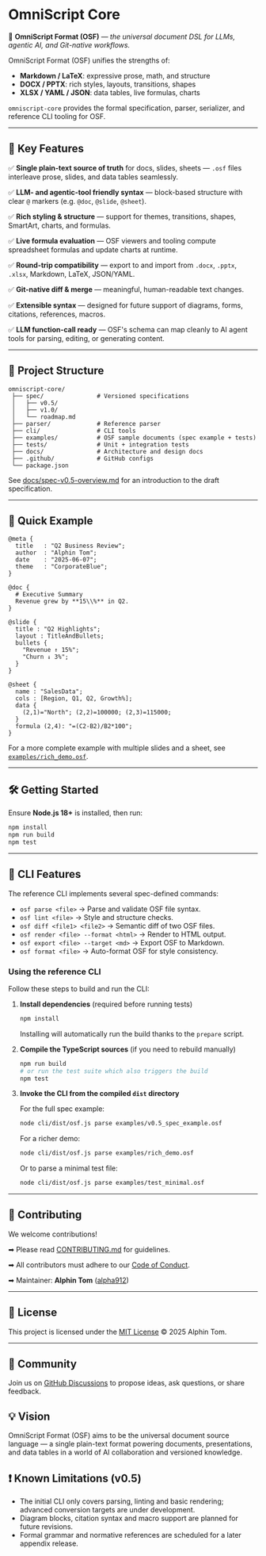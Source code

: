 # OmniScript Core

🚀 **OmniScript Format (OSF)** — _the universal document DSL for LLMs, agentic
AI, and Git-native workflows._

OmniScript Format (OSF) unifies the strengths of:

- **Markdown / LaTeX**: expressive prose, math, and structure
- **DOCX / PPTX**: rich styles, layouts, transitions, shapes
- **XLSX / YAML / JSON**: data tables, live formulas, charts

`omniscript-core` provides the formal specification, parser, serializer, and
reference CLI tooling for OSF.

---

## 🌟 Key Features

✅ **Single plain-text source of truth** for docs, slides, sheets — `.osf` files
interleave prose, slides, and data tables seamlessly.

✅ **LLM- and agentic-tool friendly syntax** — block-based structure with clear
`@` markers (e.g. `@doc`, `@slide`, `@sheet`).

✅ **Rich styling & structure** — support for themes, transitions, shapes,
SmartArt, charts, and formulas.

✅ **Live formula evaluation** — OSF viewers and tooling compute spreadsheet
formulas and update charts at runtime.

✅ **Round-trip compatibility** — export to and import from `.docx`, `.pptx`,
`.xlsx`, Markdown, LaTeX, JSON/YAML.

✅ **Git-native diff & merge** — meaningful, human-readable text changes.

✅ **Extensible syntax** — designed for future support of diagrams, forms,
citations, references, macros.

✅ **LLM function-call ready** — OSF's schema can map cleanly to AI agent tools
for parsing, editing, or generating content.

---

## 📂 Project Structure

```
omniscript-core/
 ├── spec/               # Versioned specifications
 │   ├── v0.5/
 │   ├── v1.0/
 │   └── roadmap.md
 ├── parser/             # Reference parser
 ├── cli/                # CLI tools
 ├── examples/           # OSF sample documents (spec example + tests)
 ├── tests/              # Unit + integration tests
 ├── docs/               # Architecture and design docs
 ├── .github/            # GitHub configs
 └── package.json
```

See [docs/spec-v0.5-overview.md](docs/spec-v0.5-overview.md) for an introduction
to the draft specification.

---

## 🚀 Quick Example

```osf
@meta {
  title   : "Q2 Business Review";
  author  : "Alphin Tom";
  date    : "2025-06-07";
  theme   : "CorporateBlue";
}

@doc {
  # Executive Summary
  Revenue grew by **15\\%** in Q2.
}

@slide {
  title : "Q2 Highlights";
  layout : TitleAndBullets;
  bullets {
    "Revenue ↑ 15%";
    "Churn ↓ 3%";
  }
}

@sheet {
  name : "SalesData";
  cols : [Region, Q1, Q2, Growth%];
  data {
    (2,1)="North"; (2,2)=100000; (2,3)=115000;
  }
  formula (2,4): "=(C2-B2)/B2*100";
}
```

For a more complete example with multiple slides and a sheet, see
[`examples/rich_demo.osf`](examples/rich_demo.osf).

---

## 🛠 Getting Started

Ensure **Node.js 18+** is installed, then run:

```bash
npm install
npm run build
npm test
```

---

## 🚀 CLI Features

The reference CLI implements several spec-defined commands:

- `osf parse <file>` → Parse and validate OSF file syntax.
- `osf lint <file>` → Style and structure checks.
- `osf diff <file1> <file2>` → Semantic diff of two OSF files.
- `osf render <file> --format <html>` → Render to HTML output.
- `osf export <file> --target <md>` → Export OSF to Markdown.
- `osf format <file>` → Auto-format OSF for style consistency.

### Using the reference CLI

Follow these steps to build and run the CLI:

1. **Install dependencies** (required before running tests)

   ```bash
   npm install
   ```

   Installing will automatically run the build thanks to the `prepare` script.

2. **Compile the TypeScript sources** (if you need to rebuild manually)

   ```bash
   npm run build
   # or run the test suite which also triggers the build
   npm test
   ```

3. **Invoke the CLI from the compiled `dist` directory**

   For the full spec example:

   ```bash
   node cli/dist/osf.js parse examples/v0.5_spec_example.osf
   ```

   For a richer demo:

   ```bash
   node cli/dist/osf.js parse examples/rich_demo.osf
   ```

   Or to parse a minimal test file:

   ```bash
   node cli/dist/osf.js parse examples/test_minimal.osf
   ```

---

## 🤝 Contributing

We welcome contributions!

➡ Please read [CONTRIBUTING.md](CONTRIBUTING.md) for guidelines.

➡ All contributors must adhere to our [Code of Conduct](CODE_OF_CONDUCT.md).

➡ Maintainer: **Alphin Tom** ([alpha912](https://github.com/alpha912))

---

## 📄 License

This project is licensed under the [MIT License](LICENSE) © 2025 Alphin Tom.

---

## 💬 Community

Join us on
[GitHub Discussions](https://github.com/OmniScriptOSF/omniscript-core/discussions)
to propose ideas, ask questions, or share feedback.


## 💡 Vision

OmniScript Format (OSF) aims to be the universal document source language — a
single plain-text format powering documents, presentations, and data tables in a
world of AI collaboration and versioned knowledge.

## ❗ Known Limitations (v0.5)

- The initial CLI only covers parsing, linting and basic rendering; advanced conversion targets are under development.
- Diagram blocks, citation syntax and macro support are planned for future revisions.
- Formal grammar and normative references are scheduled for a later appendix release.
